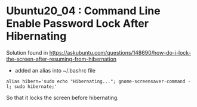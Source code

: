 # Ubuntu20_04 : Command Line Enable Password Lock After Hibernating

Solution found in https://askubuntu.com/questions/148690/how-do-i-lock-the-screen-after-resuming-from-hibernation

- added an alias into ~/.bashrc file

```
alias hibern='sudo echo "Hibernating..."; gnome-screensaver-command -l; sudo hibernate;'
```
So that it locks the screen before hibernating.
